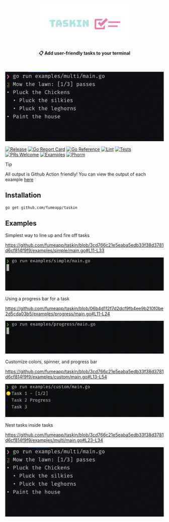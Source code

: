 <h1 align="center">
    <img src="https://github.com/fumeapp/taskin/raw/main/taskin.png" width="300" />
 <br />
</h1>

<p align="center"><strong>📋 Add user-friendly tasks to your terminal </strong></p>
<br />

![Multi](/multi.gif)


[![Release](https://img.shields.io/github/v/release/fumeapp/taskin)](https://github.com/fumeapp/taskin/releases)
[![Go Report Card](https://goreportcard.com/badge/github.com/fumeapp/taskin)](https://goreportcard.com/report/github.com/fumeapp/taskin)
[![Go Reference](https://pkg.go.dev/badge/github.com/fumeapp/taskin.svg)](https://pkg.go.dev/github.com/fumeapp/taskin)
[![Lint](https://github.com/fumeapp/taskin/actions/workflows/lint.yml/badge.svg)](https://github.com/fumeapp/taskin/actions/workflows/lint.yml)
[![Tests](https://github.com/fumeapp/taskin/actions/workflows/test.yml/badge.svg)](https://github.com/fumeapp/taskin/actions/workflows/test.yml)
[![PRs Welcome](https://img.shields.io/badge/PRs-welcome-brightgreen.svg)](https://github.com/fumeapp/taskin/pulls)
[![Examples](https://github.com/fumeapp/taskin/actions/workflows/examples.yml/badge.svg)](https://github.com/fumeapp/taskin/actions/workflows/examples.yml)
[![Phorm](https://img.shields.io/badge/Phorm-Ask-brightpink)](https://www.phorm.ai/query?projectId=4d6b35fb-2ee0-40a3-ad5f-952dc5f69365)


> [!TIP]
>
> All output is Github Action friendly! 
> You can view the output of each example [here](https://github.com/fumeapp/taskin/actions/workflows/examples.yml)



## Installation

```bash
go get github.com/fumeapp/taskin
```

## Examples

Simplest way to line up and fire off tasks

https://github.com/fumeapp/taskin/blob/3cd766c21e5eaba5edb33f38d3781d6cf814f9f9/examples/simple/main.go#L11-L33

![Simple](/simple.gif)


Using a progress bar for a task

https://github.com/fumeapp/taskin/blob/06b4d112f7d2dcf9fb4ee9b210f0be2d5cda03b5/examples/progress/main.go#L11-L24

![Progress](/progress.gif)


Customize colors, spinner, and progress bar

https://github.com/fumeapp/taskin/blob/3cd766c21e5eaba5edb33f38d3781d6cf814f9f9/examples/custom/main.go#L13-L54

![Custom](/custom.gif)



Nest tasks inside tasks

https://github.com/fumeapp/taskin/blob/3cd766c21e5eaba5edb33f38d3781d6cf814f9f9/examples/multi/main.go#L23-L34

![Multi](/multi.gif)

